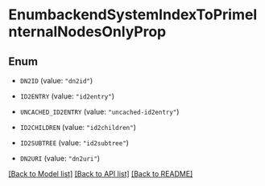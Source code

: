 # EnumbackendSystemIndexToPrimeInternalNodesOnlyProp

## Enum


* `DN2ID` (value: `"dn2id"`)

* `ID2ENTRY` (value: `"id2entry"`)

* `UNCACHED_ID2ENTRY` (value: `"uncached-id2entry"`)

* `ID2CHILDREN` (value: `"id2children"`)

* `ID2SUBTREE` (value: `"id2subtree"`)

* `DN2URI` (value: `"dn2uri"`)


[[Back to Model list]](../README.md#documentation-for-models) [[Back to API list]](../README.md#documentation-for-api-endpoints) [[Back to README]](../README.md)


